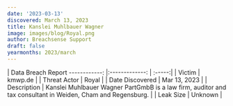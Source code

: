 ```yaml
---
date: '2023-03-13'
discovered: March 13, 2023
title: Kanslei Muhlbauer Wagner
image: images/blog/Royal.png
author: Breachsense Support
draft: false
yearmonths: 2023/march
---
```



| Data Breach Report
------------:     |:-------------:    | :-----:|
| Victim      | kmwp.de      | 
| Threat Actor      | Royal      | 
| Date Discovered      | Mar 13, 2023      | 
| Description      | Kanslei Muhlbauer Wagner PartGmbB is a law firm, auditor and tax consultant in Weiden, Cham and Regensburg.      | 
| Leak Size      | Unknown      | 

